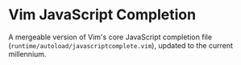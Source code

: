 # Vim JavaScript Completion

A mergeable version of Vim's core JavaScript completion file
(`runtime/autoload/javascriptcomplete.vim`), updated to the current millennium.
